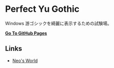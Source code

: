 # Perfect Yu Gothic

Windows 游ゴシックを綺麗に表示するための試験場。

__[Go To GitHub Pages](https://neos21.github.io/perfect-yu-gothic/)__


## Links

- [Neo's World](https://neos21.net/)
